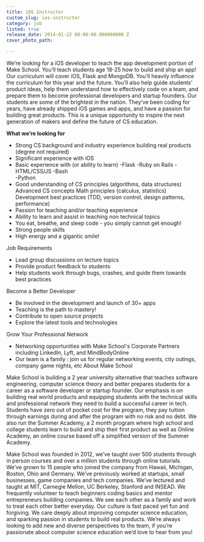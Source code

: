 ```yaml
---
title: iOS Instructor
custom_slug: ios-instructor
category: job
listed: true
release_date: 2014-01-22 00:00:00.000000000 Z
cover_photo_path: 

---
```

We’re looking for a iOS developer to teach the app development portion of Make School. You’ll teach students age 18-25 how to build and ship an app! Our curriculum will cover iOS, Flask and MongoDB. You’ll heavily influence the curriculum for this year and the future. You’ll also help guide students' product ideas, help them understand how to effectively code on a team, and prepare them to become professional developers and startup founders.
Our students are some of the brightest in the nation. They’ve been coding for years, have already shipped iOS games and apps, and have a passion for building great products. This is a unique opportunity to inspire the next generation of makers and define the future of CS education.

<b>What we’re looking for</b>

- Strong CS background and industry experience building real products (degree not required)
- Significant experience with iOS
- Basic experience with (or ability to learn)
     -Flask 
     -Ruby on Rails 
     -HTML/CSS/JS 
     -Bash  
     -Python 
- Good understanding of
     CS principles (algorithms, data structures)
     Advanced CS concepts
     Math principles (calculus, statistics)
     Development best practices (TDD, version control, design patterns, performance)
- Passion for teaching and/or teaching experience
- Ability to learn and assist in teaching non technical topics
- You eat, breathe, and sleep code - you simply cannot get enough!
- Strong people skills
- High energy and a gigantic smile!

Job Requirements

- Lead group discussions on lecture topics
- Provide product feedback to students
- Help students work through bugs, crashes, and guide them towards best practices

Become a Better Developer

- Be involved in the development and launch of 30+ apps
- Teaching is the path to mastery!
- Contribute to open source projects
- Explore the latest tools and technologies

Grow Your Professional Network

- Networking opportunities with Make School's Corporate Partners including LinkedIn, Lyft, and MindBodyOnline
- Our team is a family : join us for regular networking events, city outings, company game nights, etc
About Make School


Make School is building a 2 year university alternative that teaches software engineering, computer science theory and better prepares students for a career as a software developer or startup founder. Our emphasis is on building real world products and equipping students with the technical skills and professional network they need to build a successful career in tech. Students have zero out of pocket cost for the program, they pay tuition through earnings during and after the program with no risk and no debt. We also run the Summer Academy, a 2 month program where high school and college students learn to build and ship their first product as well as Online Academy, an online course based off a simplified version of the Summer Academy.


Make School was founded in 2012, we’ve taught over 500 students through in person courses and over a million students through online tutorials. We’ve grown to 15 people who joined the company from Hawaii, Michigan, Boston, Ohio and Germany. We’ve previously worked at startups, small businesses, game companies and tech companies. We’ve lectured and taught at MIT, Carnegie Mellon, UC Berkeley, Stanford and INSEAD. We frequently volunteer to teach beginners coding basics and mentor entrepreneurs building companies. We see each other as a family and work to treat each other better everyday. Our culture is fast paced yet fun and forgiving. We care deeply about improving computer science education, and sparking passion in students to build real products. We’re always looking to add new and diverse perspectives to the team, if you’re passionate about computer science education we’d love to hear from you!
